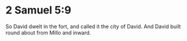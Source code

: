 # 2 Samuel 5:9

So David dwelt in the fort, and called it the city of David. And David built round about from Millo and inward.